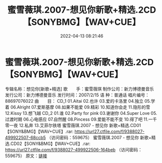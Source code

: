 ﻿---
title: 蜜雪薇琪.2007-想见你新歌+精选.2CD【SONYBMG】【WAV+CUE】
date: 2022-04-13 08:21:46
categories: WAV车载音乐、镜像
tags: 国语流行
---
# 蜜雪薇琪.2007-想见你新歌+精选.2CD【SONYBMG】【WAV+CUE】

专辑名称：想见你[新歌+精选]
歌　　手：蜜雪薇琪
制作公司：新力博德曼音乐
发行公司：新力博德曼音乐
发行时间：2007/2/15
语
种：普通话
唱片编号：88697076022
曲　　目：
CD_1
01.Aitai
02.也许
03.爱的卡洛里
04.独立
05.学着
06.Alright
07.爱斯基摩
08.如果不能爱
09.精彩
10.知道你会走
11.隐形的雪
12.Kissy
13.想飞越
CD_2
01.谁
02.Party for pink
03.谢谢你
04.Super Love
05.过渡时期
06.心电感应
07.自然醒
08.Pincess
09.爱能不能不变
10.得了吧
11.一千零一夜
12.私奔
13.艾菲尔铁塔
蜜雪薇琪.2007 - 想见你 新歌+精选.CD01【SONY&BMG】【WAV+CUE】.rar: https://url27.ctfile.com/f/9388027-499922507-68ccb5
（访问密码：559675）
蜜雪薇琪.2007 - 想见你 新歌+精选.CD02【SONY&BMG】【WAV+CUE】.rar: https://url27.ctfile.com/f/9388027-499922506-164beb
（访问密码：559675）
原文：[链接](https://blog.sina.com.cn/s/blog_1647c7e7601030wna.html)